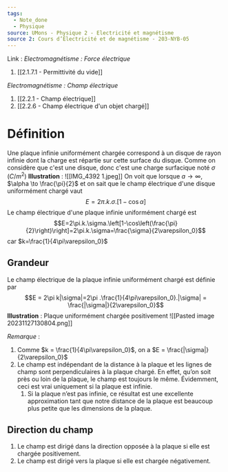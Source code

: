 ```yaml
---
tags:
  - Note_done
  - Physique
source: UMons - Physique 2 - Electricité et magnétisme
source 2: Cours d’Électricité et de magnétisme - 203-NYB-05
---
```


Link :
_Electromagnétisme : Force électrique_
1. [[2.1.7.1 - Permittivité du vide]]

_Electromagnétisme : Champ électrique_
1. [[2.2.1 - Champ électrique]]
1. [[2.2.6 - Champ électrique d'un objet chargé]]

# Définition
Une plaque infinie uniformément chargée correspond à un disque de rayon infinie dont la charge est répartie sur cette surface du disque. Comme on considère que c'est une disque, donc c'est une charge surfacique noté $\sigma$ ($C/m^2$)
**Illustration** : ![[IMG_4392 1.jpeg]]
On voit que lorsque $a\to \infty$, $\alpha \to \frac{\pi}{2}$ et on sait que le champ électrique d'une disque uniformément chargé vaut $$E=2\pi.k.\sigma.\left[1-\cos\alpha\right]$$ Le champ électrique d'une plaque infinie uniformément chargé est $$E=2\pi.k.\sigma.\left[1-\cos\left(\frac{\pi}{2}\right)\right]=2\pi.k.\sigma=\frac{\sigma}{2\varepsilon_0}$$ car $k=\frac{1}{4\pi\varepsilon_0}$ 

## Grandeur
Le champ électrique de la plaque infinie uniformément chargé est définie par $$E = 2\pi k|\sigma|=2\pi .\frac{1}{4\pi\varepsilon_0}.|\sigma| = \frac{|\sigma|}{2\varepsilon_0}$$
**Illustration** : Plaque uniformément chargée positivement 
![[Pasted image 20231127130804.png]]



_Remarque_ :
1. Comme $k = \frac{1}{4\pi\varepsilon_0}$, on a $E = \frac{|\sigma|}{2\varepsilon_0}$
2. Le champ est indépendant de la distance à la plaque et les lignes de champ sont perpendiculaires à la plaque chargé.  En effet, qu’on soit près ou loin de la plaque, le champ est toujours le même. Évidemment, ceci est vrai uniquement si la plaque est infinie. 
	1. Si la plaque n’est pas infinie, ce résultat est une excellente approximation tant que notre distance de la plaque est beaucoup plus petite que les dimensions de la plaque.

## Direction du champ 
1. Le champ est dirigé dans la direction opposée à la plaque si elle est chargée positivement.
2. Le champ est dirigé vers la plaque si elle est chargée négativement.